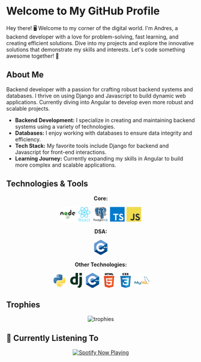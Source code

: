 # Welcome to My GitHub Profile

Hey there! 🖥️ Welcome to my corner of the digital world. I'm Andres, a backend developer with a love for problem-solving, fast learning, and creating efficient solutions. Dive into my projects and explore the innovative solutions that demonstrate my skills and interests. Let's code something awesome together! 🚀

## About Me

Backend developer with a passion for crafting robust backend systems and databases. I thrive on using Django and Javascript to build dynamic web applications. Currently diving into Angular to develop even more robust and scalable projects.

- **Backend Development:** I specialize in creating and maintaining backend systems using a variety of technologies.
- **Databases:** I enjoy working with databases to ensure data integrity and efficiency.
- **Tech Stack:** My favorite tools include Django for backend and Javascript for front-end interactions.
- **Learning Journey:** Currently expanding my skills in Angular to build more complex and scalable applications.

## Technologies & Tools

<p align="center"><strong>Core:</strong></p>
<p align="center">
  <img src="https://raw.githubusercontent.com/devicons/devicon/master/icons/nodejs/nodejs-original-wordmark.svg" alt="nodejs" width="40" height="40"/>
  <img src="https://raw.githubusercontent.com/devicons/devicon/master/icons/react/react-original-wordmark.svg" alt="react" width="40" height="40"/>
  <img src="https://raw.githubusercontent.com/devicons/devicon/master/icons/postgresql/postgresql-original-wordmark.svg" alt="postgresql" width="40" height="40"/>
  <img src="https://raw.githubusercontent.com/devicons/devicon/master/icons/typescript/typescript-original.svg" alt="typescript" width="40" height="40"/>
  <img src="https://raw.githubusercontent.com/devicons/devicon/master/icons/javascript/javascript-original.svg" alt="javascript" width="40" height="40"/>
</p>

<p align="center"><strong>DSA:</strong></p>
<p align="center">
  <img src="https://raw.githubusercontent.com/devicons/devicon/master/icons/cplusplus/cplusplus-original.svg" alt="cplusplus" width="40" height="40"/>
</p>

<p align="center"><strong>Other Technologies:</strong></p>
<p align="center">
  <img src="https://raw.githubusercontent.com/devicons/devicon/master/icons/python/python-original.svg" alt="python" width="40" height="40"/>
  <img src="https://raw.githubusercontent.com/devicons/devicon/master/icons/django/django-plain.svg" alt="django" width="40" height="40"/>
  <img src="https://raw.githubusercontent.com/devicons/devicon/master/icons/cplusplus/cplusplus-original.svg" alt="cplusplus" width="40" height="40"/>
  <img src="https://raw.githubusercontent.com/devicons/devicon/master/icons/html5/html5-original-wordmark.svg" alt="html5" width="40" height="40"/>
  <img src="https://raw.githubusercontent.com/devicons/devicon/master/icons/css3/css3-original-wordmark.svg" alt="css3" width="40" height="40"/>
  <img src="https://raw.githubusercontent.com/devicons/devicon/master/icons/mysql/mysql-original-wordmark.svg" alt="mysql" width="40" height="40"/>
</p>

## Trophies
<p align="center">
  <img src="https://github-profile-trophy.vercel.app/?username=ZahirJS&theme=darkhub&no-frame=false&no-bg=false&margin-w=15&margin-h=15&title=Repositories,Commits,Stars,PullRequest&column=4" alt="trophies" />
</p>

## 🎵 Currently Listening To
<p align="center">
  <a href="https://spotify-github-profile.kittinanx.com/api/view?uid=ZahirJS&redirect=true">
    <img src="https://spotify-github-profile.kittinanx.com/api/view?uid=ZahirJS&cover_image=true&theme=novatorem&show_offline=false&background_color=121212&interchange=false&bar_color=53b14f" alt="Spotify Now Playing" />
  </a>
</p>
